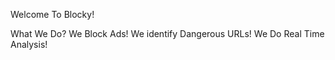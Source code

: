 Welcome To Blocky!

What We Do?
We Block Ads! 
We identify Dangerous URLs!
We Do Real Time Analysis!


